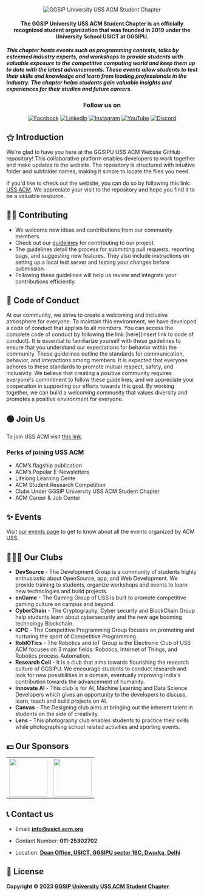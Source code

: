 <div align="center">
<img src="https://usict.acm.org/assets/images/acm-logo.svg" alt="GGSIP University USS ACM Student Chapter">
</div>

<h4 align="center">
The GGSIP University USS ACM Student Chapter is an officially recognized student organization that was founded in 2019 under the University School USICT at GGSIPU.
</h4>
<h5>
This chapter hosts events such as programming contests, talks by esteemed industry experts, and workshops to provide students with valuable exposure to the competitive computing world and keep them up to date with the latest advancements. These events allow students to test their skills and knowledge and learn from leading professionals in the industry. The chapter helps students gain valuable insights and experiences for their studies and future careers.
</h4>

<div align="center">

<h3>Follow us on</h3>
<a href="https://www.facebook.com/acmusict" target="_blank"><img alt="Facebook" src="https://img.shields.io/badge/facebook-%231DA1F2.svg?&style=for-the-badge&logo=facebook&logoColor=white" /></a>
<a href="https://www.linkedin.com/company/acmusict/" target="_blank"><img alt="LinkedIn" src="https://img.shields.io/badge/linkedin-%230077B5.svg?&style=for-the-badge&logo=linkedin&logoColor=white" /></a>
<a href="https://www.instagram.com/acmusict/" target="_blank"><img alt="Instagram" src="https://img.shields.io/badge/instagram-%FF69B4.svg?&style=for-the-badge&logo=instagram&logoColor=white&color=cd486b" /></a>
<a href="https://www.youtube.com/channel/UCI7her-mYrb7QM0t9S_nA_Q" target="_blank"><img alt="YouTube" src="https://img.shields.io/badge/youtube-%23c4302b.svg?&style=for-the-badge&logo=youtube&logoColor=white" /></a>
<a href="https://discord.com/invite/fbAJs85rzT" target="_blank"><img alt="Discord" src="https://img.shields.io/badge/discord-%235865F2.svg?&style=for-the-badge&logo=discord&logoColor=white" /></a>

</div>

## ⚝ Introduction

We're glad to have you here at the GGSIPU USS ACM Website GitHub repository! This collaborative platform enables developers to work together and make updates to the website. The repository is structured with intuitive folder and subfolder names, making it simple to locate the files you need.

If you'd like to check out the website, you can do so by following this link: [USS ACM](https://usict.acm.org/). We appreciate your visit to the repository and hope you find it to be a valuable resource.

## 👨‍💻 Contributing

- We welcome new ideas and contributions from our community members.
- Check out our [guidelines]() for contributing to our project.
- The guidelines detail the process for submitting pull requests, reporting bugs, and suggesting new features. They also include instructions on setting up a local test server and testing your changes before submission.
- Following these guidelines will help us review and integrate your contributions efficiently.

## 🤝 Code of Conduct

At our community, we strive to create a welcoming and inclusive atmosphere for everyone. To maintain this environment, we have developed a code of conduct that applies to all members. You can access the complete code of conduct by following the link [here](insert link to code of conduct).
It is essential to familiarize yourself with these guidelines to ensure that you understand our expectations for behavior within the community. These guidelines outline the standards for communication, behavior, and interactions among members. It is expected that everyone adheres to these standards to promote mutual respect, safety, and inclusivity.
We believe that creating a positive community requires everyone's commitment to follow these guidelines, and we appreciate your cooperation in supporting our efforts towards this goal. By working together, we can build a welcoming community that values diversity and promotes a positive environment for everyone.

## 🟢 Join Us

To join USS ACM visit [this link](https://usict.acm.org/benefits.php#registration).

### Perks of joining USS ACM

- ACM’s flagship publication
- ACM’s Popular E-Newsletters
- Lifelong Learning Cente
- ACM Student Research Competition
- Clubs Under GGSIP University USS ACM Student Chapter
- ACM Career & Job Center

## ✨ Events

Visit [our events page](https://usict.acm.org/events.php) to get to know about all the events organized by ACM USS.

## 🧑‍🤝‍🧑 Our Clubs

- **DevSource** - The Development Group is a community of students highly enthusiastic about OpenSource, app, and Web Development. We provide training to students, organize workshops and events to learn new technologies and build projects.
- **enGame** - The Gaming Group of USS is built to promote competitive gaming culture on campus and beyond.
- **CyberChain** - The Cryptography, Cyber security and BlockChain Group help students learn about cybersecurity and the new age booming technology Blockchain.
- **ICPC** - The Competitive Programming Group focuses on promoting and nurturing the sport of Competitive Programming.
- **RobIOTics** - The Robotics and IoT Group is the Electronic Club of USS ACM focuses on 3 major fields: Robotics, Internet of Things, and Robotics process Automation.
- **Research Cell** - It is a club that aims towards flourishing the research culture of GGSIPU. We encourage students to conduct research and look for new possibilities in a domain, eventually improving India's contribution towards the advancement of humanity.
- **Innovate AI** - This club is for AI, Machine Learning and Data Science Developers which gives an opportunity to the developers to discuss, learn, teach and build projects on AI.
- **Canvas** - The Designing club aims at bringing out the inherent talent in students on the side of creativity.
- **Lens** - This photography club enables students to practice their skills while photographing school related activities and sporting events.

## 💵 Our Sponsors

<table>
  <tr>
    <td>
     <img src = "https://qph.cf2.quoracdn.net/main-qimg-93b60fd5cf9888c96a1e02622806d561" height = "100px">
     </td>
     <td>
     <img src = "https://i.pinimg.com/originals/ee/20/74/ee2074960cfd0aca019fea0bbc3889de.png" height = "100px">
     </td>
   </tr>
 </table>

## 📞 Contact us

- Email: **info@usict.acm.org**

- Contact Number: **011-25302702**

- Location: **[Dean Office, USICT, GGSIPU sector 16C, Dwarka, Delhi](https://goo.gl/maps/YjUgMPXpBB1hjorR7)**

## 📝 License

**Copyright © 2023 [GGSIP University USS ACM Student Chapter](https://usict.acm.org/).**
